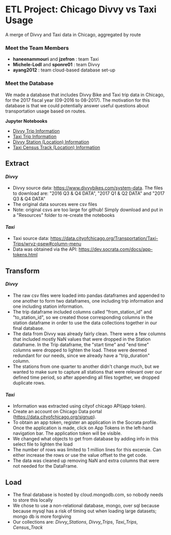 # ETL Project: Chicago Divvy vs Taxi Usage
A merge of Divvy and Taxi data in Chicago, aggregated by route

### Meet the Team Members
- __haneenammouri__ and __jzefron__ : team Taxi 
- __Michele-Lodl__ and __sponre01__ : team Divvy
- __ayang2012__ : team cloud-based database set-up

### Meet the Database

We made a database that includes Divvy Bike and Taxi trip data in Chicago, for the 2017 fiscal year (09-2016 to 08-2017). The motivation for this database is that we could potentially answer useful questions about transportation usage based on routes.

__Jupyter Notebooks__
 - [Divvy Trip Information](https://github.com/sponre01/ETL_Chicago_Divvy_vs_Taxi/blob/master/Divvy_Trips.ipynb)
 - [Taxi Trip Information](https://github.com/sponre01/ETL_Chicago_Divvy_vs_Taxi/blob/master/Taxi_trips.ipynb)
 - [Divvy Station (Location) Information](https://github.com/sponre01/ETL_Chicago_Divvy_vs_Taxi/blob/master/Divvy_Stations.ipynb)
 - [Taxi Census Track (Location) Information](https://github.com/sponre01/ETL_Chicago_Divvy_vs_Taxi/blob/master/census_track_location.ipynb)

## Extract
#### _Divvy_
 - Divvy source data: https://www.divvybikes.com/system-data. The files to download are: "2016 Q3 & Q4 DATA", "2017 Q1 & Q2 DATA" and "2017 Q3 & Q4 DATA"
 - The original data sources were csv files
 - Note: original csvs are too large for github! Simply download and put in a "Resources" folder to re-create the notebooks
 #### _Taxi_
 - Taxi source data: https://data.cityofchicago.org/Transportation/Taxi-Trips/wrvz-psew#column-menu
 - Data was obtained via the API: https://dev.socrata.com/docs/app-tokens.html
 
 
 
 
 
## Transform
#### _Divvy_
 - The raw csv files were loaded into pandas dataframes and appended to one another to form two dataframes, one including trip information and one including station information.
 - The trip dataframe included columns called "from_station_id" and "to_station_id", so we created those corresponding columns in the station dataframe in order to use the data collections together in our final database. 
 - The data from Divvy was already fairly clean. There were a few columns that included mostly NaN values that were dropped in the Station dataframe. In the Trip dataframe, the "start time" and "end time" columns were dropped to lighten the load. These were deemed redundant for our needs, since we already have a "trip_duration" column.
 - The stations from one quarter to another didn't change much, but we wanted to make sure to capture all stations that were relevant over our defined time period, so after appending all files together, we dropped duplicate rows.
#### _Taxi_
- Information was extracted using cityof chicago API(app token).
- Create an account on Chicago Data portal (https://data.cityofchicago.org/signup).
- To obtain an app token, register an application in the Socrata profile. Once the application is made, click on App Tokens in the left-hand navigation bar. The application token will be visible.
- We changed what objects to get from database by adding info in this select file to lighten the load
- The number of rows was limited to 1 million lines for this excersie. Can either increase the rows or use the value offset to the get code.
- The data was cleaned up removing NaN and extra columns that were not needed for the DataFrame.
 



## Load
  - The final database is hosted by cloud.mongodb.com, so nobody needs to store this locally
  - We chose to use a non-relational database, mongo, over sql because because mysql has a risk of timing out when loading large datasets; mongo db is more forgiving
  - Our collections are: _Divvy_Stations_, _Divvy_Trips_, _Taxi_Trips_, _Census_Track_
